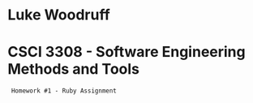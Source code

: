 # Luke Woodruff

# CSCI 3308 - Software Engineering Methods and Tools

     Homework #1 - Ruby Assignment